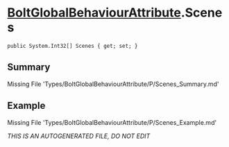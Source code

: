 # [BoltGlobalBehaviourAttribute](Types/BoltGlobalBehaviourAttribute.md).Scenes
`public System.Int32[] Scenes { get; set; }`
## Summary
Missing File 'Types/BoltGlobalBehaviourAttribute/P/Scenes_Summary.md'
## Example
Missing File 'Types/BoltGlobalBehaviourAttribute/P/Scenes_Example.md'

*THIS IS AN AUTOGENERATED FILE, DO NOT EDIT*
